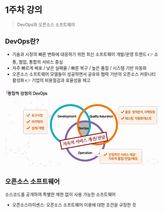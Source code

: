 # 1주차 강의

> DevOps와 오픈소스 소프트웨어

## DevOps란?

* 기술과 시장의 빠른 변화에 대응하기 위한 최신 소프트웨어 개발/운영 트렌드 👉 소통, 협업, 통합의 서비스 중심
* 자주 빠르게 배포 / 낮은 실패율 / 빠른 복구 / 높은 품질 / 시스템 기반 자동화
* 오픈소스 소프트웨어 모델들이 성공하면서 공유와 협력 기반의 오픈소스 커뮤니티 활성화 👉 기업의 비용절감과 효율성을 제고

![](1주차.assets/devops.PNG)

## 오픈소스 소프트웨어

소스코드를 공개하여 특별한 제한 없이 사용 가능한 소프트웨어

* 오픈소스라이센스: 오픈소스 소프트웨어 이용에 대한 조건을 규정한 것